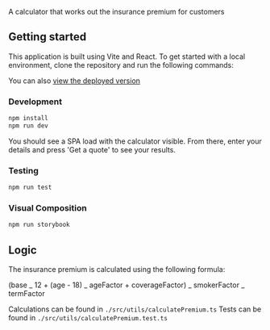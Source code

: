 A calculator that works out the insurance premium for customers

## Getting started

This application is built using Vite and React. To get started with a local environment, clone the repository and run the following commands:

You can also [view the deployed version](https://quote-calc-e8ogtvvel-skyward.vercel.app/)

### Development

```bash
npm install
npm run dev
```

You should see a SPA load with the calculator visible. From there, enter your details and press 'Get a quote' to see your results.

### Testing

```bash
npm run test
```

### Visual Composition

```bash
npm run storybook
```

## Logic

The insurance premium is calculated using the following formula:

(base _ 12 + (age - 18) _ ageFactor + coverageFactor) _ smokerFactor _ termFactor

Calculations can be found in `./src/utils/calculatePremium.ts`
Tests can be found in `./src/utils/calculatePremium.test.ts`
